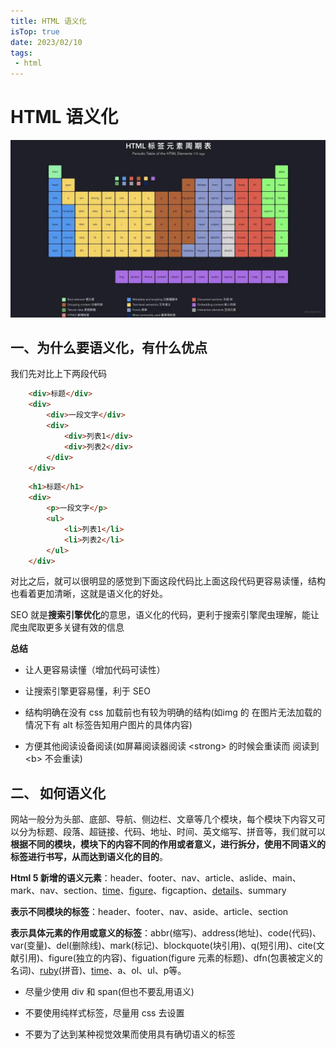 ```yaml
---
title: HTML 语义化
isTop: true
date: 2023/02/10
tags:
 - html
---
```


# HTML 语义化

<img src="/html/01.jpg"/>

## 一、为什么要语义化，有什么优点

我们先对比上下两段代码

```html
    <div>标题</div>
    <div>
        <div>一段文字</div>
        <div>
            <div>列表1</div>
            <div>列表2</div>
        </div>
    </div>
```


```html
    <h1>标题</h1>
    <div>
        <p>一段文字</p>
        <ul>
            <li>列表1</li>
            <li>列表2</li>
        </ul>
    </div>
```
对比之后，就可以很明显的感觉到下面这段代码比上面这段代码更容易读懂，结构也看着更加清晰，这就是语义化的好处。

SEO 就是**搜索引擎优化**的意思，语义化的代码，更利于搜索引擎爬虫理解，能让爬虫爬取更多关键有效的信息

**总结**

- 让人更容易读懂（增加代码可读性）

- 让搜索引擎更容易懂，利于 SEO

- 结构明确在没有 css 加载前也有较为明确的结构(如img 的 在图片无法加载的情况下有 alt 标签告知用户图片的具体内容)

- 方便其他阅读设备阅读(如屏幕阅读器阅读 &lt;strong&gt; 的时候会重读而 阅读到 &lt;b&gt; 不会重读)



## 二、 如何语义化

网站一般分为头部、底部、导航、侧边栏、文章等几个模块，每个模块下内容又可以分为标题、段落、超链接、代码、地址、时间、英文缩写、拼音等，我们就可以**根据不同的模块，模块下的内容不同的作用或者意义，进行拆分，使用不同语义的标签进行书写，从而达到语义化的目的**。

**Html 5 新增的语义元素**：header、footer、nav、article、aslide、main、mark、nav、section、[time](https://www.runoob.com/tags/tag-time.html)、[figure](https://www.w3school.com.cn/tags/tag_figure.asp)、figcaption、[details](https://www.runoob.com/tags/tag-details.html)、summary

**表示不同模块的标签**：header、footer、nav、aside、article、section

**表示具体元素的作用或意义的标签**：abbr(缩写)、address(地址)、code(代码)、var(变量)、del(删除线)、mark(标记)、blockquote(块引用)、q(短引用)、cite(文献引用)、figure(独立的内容)、figuation(figure 元素的标题)、dfn(包裹被定义的名词)、[ruby](https://www.w3school.com.cn/tags/tag_ruby.asp)(拼音)、[time](https://www.runoob.com/tags/tag-time.html)、a、ol、ul、p等。

- 尽量少使用 div 和 span(但也不要乱用语义)

- 不要使用纯样式标签，尽量用 css 去设置

- 不要为了达到某种视觉效果而使用具有确切语义的标签

